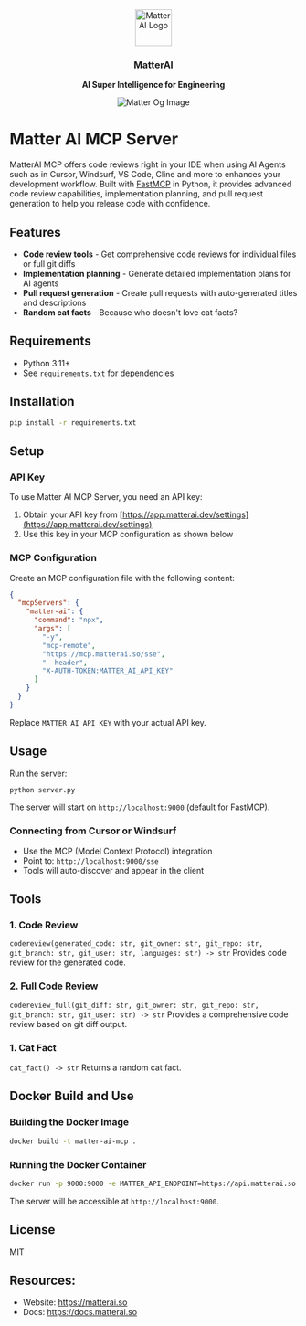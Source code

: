 <div align="center">
  <a href="https://matterai.so">
    <img
      src="https://matterai.so/favicon.png"
      alt="Matter AI Logo"
      height="64"
    />
  </a>
  <br />
  <p>
    <h3>
      <b>
        MatterAI
      </b>
    </h3>
  </p>
  <p>
    <b>
      AI Super Intelligence for Engineering
    </b>
  </p>
  <p>

![Matter Og Image](https://res.cloudinary.com/dxvbskvxm/image/upload/v1756191766/og-image-matter_s5m5l6.webp)

  </p>
</div>


# Matter AI MCP Server

MatterAI MCP offers code reviews right in your IDE when using AI Agents such as in Cursor, Windsurf, VS Code, Cline and more to enhances your development workflow. Built with [FastMCP](https://github.com/modelcontextprotocol/fastmcp) in Python, it provides advanced code review capabilities, implementation planning, and pull request generation to help you release code with confidence.

## Features
- **Code review tools** - Get comprehensive code reviews for individual files or full git diffs
- **Implementation planning** - Generate detailed implementation plans for AI agents
- **Pull request generation** - Create pull requests with auto-generated titles and descriptions
- **Random cat facts** - Because who doesn't love cat facts?

## Requirements
- Python 3.11+
- See `requirements.txt` for dependencies

## Installation
```bash
pip install -r requirements.txt
```

## Setup

### API Key
To use Matter AI MCP Server, you need an API key:
1. Obtain your API key from [https://app.matterai.dev/settings](https://app.matterai.dev/settings)
2. Use this key in your MCP configuration as shown below

### MCP Configuration
Create an MCP configuration file with the following content:

```json
{
  "mcpServers": {
    "matter-ai": {
      "command": "npx",
      "args": [
        "-y",
        "mcp-remote",
        "https://mcp.matterai.so/sse",
        "--header",
        "X-AUTH-TOKEN:MATTER_AI_API_KEY"
      ]
    }
  }
}
```

Replace `MATTER_AI_API_KEY` with your actual API key.

## Usage
Run the server:
```bash
python server.py
```
The server will start on `http://localhost:9000` (default for FastMCP).

### Connecting from Cursor or Windsurf
- Use the MCP (Model Context Protocol) integration
- Point to: `http://localhost:9000/sse`
- Tools will auto-discover and appear in the client

## Tools

### 1. Code Review
`codereview(generated_code: str, git_owner: str, git_repo: str, git_branch: str, git_user: str, languages: str) -> str`
Provides code review for the generated code.

### 2. Full Code Review
`codereview_full(git_diff: str, git_owner: str, git_repo: str, git_branch: str, git_user: str) -> str`
Provides a comprehensive code review based on git diff output.

### 1. Cat Fact
`cat_fact() -> str`
Returns a random cat fact.

## Docker Build and Use

### Building the Docker Image

```bash
docker build -t matter-ai-mcp .
```

### Running the Docker Container

```bash
docker run -p 9000:9000 -e MATTER_API_ENDPOINT=https://api.matterai.so
```

The server will be accessible at `http://localhost:9000`.

## License
MIT

## Resources:
- Website: https://matterai.so
- Docs: https://docs.matterai.so
